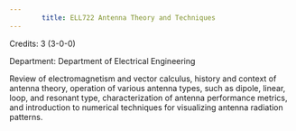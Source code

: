 ```yaml
---
        title: ELL722 Antenna Theory and Techniques
---
```

Credits: 3 (3-0-0)

Department: Department of Electrical Engineering

Review of electromagnetism and vector calculus, history and context of antenna theory, operation of various antenna types, such as dipole, linear, loop, and resonant type, characterization of antenna performance metrics, and introduction to numerical techniques for visualizing antenna radiation patterns.